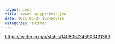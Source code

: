 ```yaml
--- 
layout: post 
title: Tweet by @pachman_joe 
date: 2021-06-24 1624540795 
categories: twitter 
--- 
```

https://twitter.com/o/status/1408052245900431363
